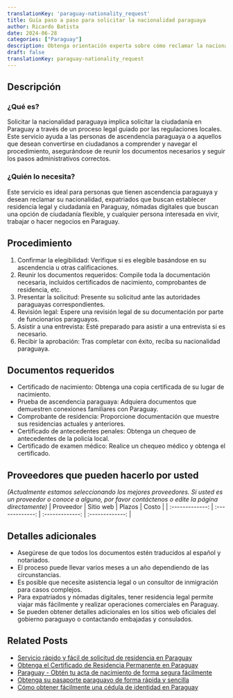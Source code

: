```yaml
---
translationKey: 'paraguay-nationality_request'
title: Guía paso a paso para solicitar la nacionalidad paraguaya
author: Ricardo Batista
date: 2024-06-28
categories: ["Paraguay"]
description: Obtenga orientación experta sobre cómo reclamar la nacionalidad paraguaya con nuestro proceso fácil y paso a paso, y consejos sobre la documentación requerida.
draft: false
translationKey: paraguay-nationality_request
---
```


## Descripción
### ¿Qué es?
Solicitar la nacionalidad paraguaya implica solicitar la ciudadanía en Paraguay a través de un proceso legal guiado por las regulaciones locales. Este servicio ayuda a las personas de ascendencia paraguaya o a aquellos que desean convertirse en ciudadanos a comprender y navegar el procedimiento, asegurándose de reunir los documentos necesarios y seguir los pasos administrativos correctos.

### ¿Quién lo necesita?
Este servicio es ideal para personas que tienen ascendencia paraguaya y desean reclamar su nacionalidad, expatriados que buscan establecer residencia legal y ciudadanía en Paraguay, nómadas digitales que buscan una opción de ciudadanía flexible, y cualquier persona interesada en vivir, trabajar o hacer negocios en Paraguay.

## Procedimiento

1. Confirmar la elegibilidad: Verifique si es elegible basándose en su ascendencia u otras calificaciones.
2. Reunir los documentos requeridos: Compile toda la documentación necesaria, incluidos certificados de nacimiento, comprobantes de residencia, etc.
3. Presentar la solicitud: Presente su solicitud ante las autoridades paraguayas correspondientes.
4. Revisión legal: Espere una revisión legal de su documentación por parte de funcionarios paraguayos.
5. Asistir a una entrevista: Esté preparado para asistir a una entrevista si es necesario.
6. Recibir la aprobación: Tras completar con éxito, reciba su nacionalidad paraguaya.

## Documentos requeridos

- Certificado de nacimiento: Obtenga una copia certificada de su lugar de nacimiento.
- Prueba de ascendencia paraguaya: Adquiera documentos que demuestren conexiones familiares con Paraguay.
- Comprobante de residencia: Proporcione documentación que muestre sus residencias actuales y anteriores.
- Certificado de antecedentes penales: Obtenga un chequeo de antecedentes de la policía local.
- Certificado de examen médico: Realice un chequeo médico y obtenga el certificado.

## Proveedores que pueden hacerlo por usted
_(Actualmente estamos seleccionando los mejores proveedores. Si usted es un proveedor o conoce a alguno, por favor contáctenos o edite la página directamente)_
| Proveedor        |     Sitio web     |     Plazos    |       Costo      |
| :-------------: | :-------------: |  :-------------: | :-------------: |

## Detalles adicionales

- Asegúrese de que todos los documentos estén traducidos al español y notariados.
- El proceso puede llevar varios meses a un año dependiendo de las circunstancias.
- Es posible que necesite asistencia legal o un consultor de inmigración para casos complejos.
- Para expatriados y nómadas digitales, tener residencia legal permite viajar más fácilmente y realizar operaciones comerciales en Paraguay.
- Se pueden obtener detalles adicionales en los sitios web oficiales del gobierno paraguayo o contactando embajadas y consulados.


## Related Posts

- [Servicio rápido y fácil de solicitud de residencia en Paraguay](https://tramitit.com/es/guides/paraguay/solicitud_de_residencia/)
- [Obtenga el Certificado de Residencia Permanente en Paraguay](https://tramitit.com/es/guides/paraguay/certificado_de_residencia_permanente/)
- [Paraguay - Obtén tu acta de nacimiento de forma segura fácilmente](https://tramitit.com/es/guides/paraguay/certificado_de_nacimiento/)
- [Obtenga su pasaporte paraguayo de forma rápida y sencilla](https://tramitit.com/es/guides/paraguay/pasaporte_paraguayo/)
- [Cómo obtener fácilmente una cédula de identidad en Paraguay](https://tramitit.com/es/guides/paraguay/cédula_de_identidad/)